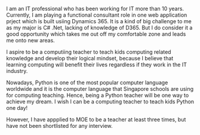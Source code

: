 I am an IT professional who has been working for IT more than 10 years. Currently, I am playing a functional consultant role in one web application prject which is built usiing Dynamics 365. It is a kind of big challenge to me as my major is C# .Net, lacking of knowledge of D365. But I do consider it a good opportunity which takes me out off my comfortable zone and leads me onto new areas.

I aspire to be a computiing teacher to teach kids computing related knowledge and develop their logical mindset, because I believe that learning computing will benefit their lives regardless if they work in the IT industry.

Nowadays, Python is one of the most popular computer language worldwide and it is the computer language that Singapore schools are using for computing teaching. Hence, being a Python teacher will be one way to achieve my dream. I wish I can be a computing teacher to teach kids Python one day!

However, I have appplied to MOE to be a teacher at least three times, but have not been shortlisted for any interview.
